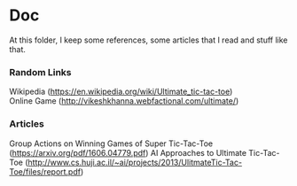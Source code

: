 # Doc
At this folder, I keep some references, some articles that I read and stuff like that.

### Random Links
Wikipedia (https://en.wikipedia.org/wiki/Ultimate_tic-tac-toe)<br>
Online Game (http://vikeshkhanna.webfactional.com/ultimate/)

### Articles
Group Actions on Winning Games of Super Tic-Tac-Toe (https://arxiv.org/pdf/1606.04779.pdf)
AI Approaches to Ultimate Tic-Tac-Toe (http://www.cs.huji.ac.il/~ai/projects/2013/UlitmateTic-Tac-Toe/files/report.pdf)
